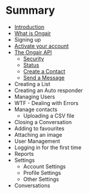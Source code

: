 # Summary

* [Introduction](README.md)
* [What is Ongair](chapter1.md)
* Signing up
* [Activate your account](activate_your_account.md)
* [The Ongair API](API_overview.md)
   * [Security](API_security.md)
   * [Status](API_status.md)
   * [Create a Contact](API_create_a_contact.md)
   * [Send a Message](API_send_a_message.md)
* Creating a List
* Creating an Auto responder
* Managing Users
* WTF - Dealing with Errors
* Manage contacts
   * Uploading a CSV file
* Closing a Conversation
* Adding to favourites
* Attaching an image
* User Management
* Logging in for the first time
* Reports
* Settings
   * Account Settings
   * Profile Settings
   * Other Settings
* Conversations

